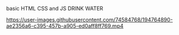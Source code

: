 basic HTML CSS and JS DRINK WATER

https://user-images.githubusercontent.com/74584768/194764890-ae2356a6-c395-457b-a905-ed0aff8ff769.mp4

